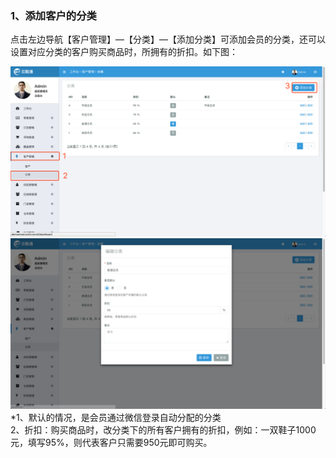 ### 1、添加客户的分类

点击左边导航【客户管理】—【分类】—【添加分类】可添加会员的分类，还可以设置对应分类的客户购买商品时，所拥有的折扣。如下图：

![](/assets/khgl-fl-1.png)![](/assets/khgl-fl-2.png)\*1、默认的情况，是会员通过微信登录自动分配的分类  
  2、折扣：购买商品时，改分类下的所有客户拥有的折扣，例如：一双鞋子1000元，填写95%，则代表客户只需要950元即可购买。

